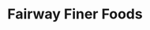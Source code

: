 ---
title: "Fairway Finer Foods"
url: /dolton/fairway-finer-foods-east-144th-street/
shop: Supermarkt
---